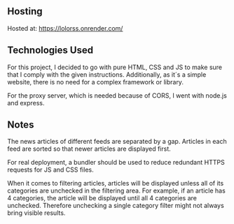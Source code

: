 ## Hosting

Hosted at: https://lolorss.onrender.com/


## Technologies Used

For this project, I decided to go with pure HTML, CSS and JS to make sure that I comply with the given instructions. Additionally, as it´s a simple website, there is no need for a complex framework or library.

For the proxy server, which is needed because of CORS, I went with node.js and express.

## Notes

The news articles of different feeds are separated by a gap. Articles in each feed are sorted so that newer articles are displayed first.

For real deployment, a bundler should be used to reduce redundant HTTPS requests for JS and CSS files.

When it comes to filtering articles, articles will be displayed unless all of its categories are unchecked in the filtering area. For example, if an article has 4 categories, the article will be displayed until all 4 categories are unchecked. Therefore unchecking a single category filter might not always bring visible results.







